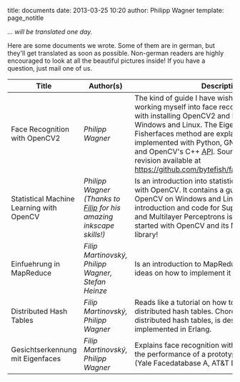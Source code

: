 title: documents
date: 2013-03-25 10:20
author: Philipp Wagner
template: page_notitle

*... will be translated one day.*

Here are some documents we wrote. Some of them are in german, but they'll get translated as soon as possible. Non-german readers are highly encouraged to look at all the beautiful pictures inside! If you have a question, just mail one of us.

<table class="inline">
  <thead>
    <tr> 
      <th>Title</th>
      <th>Author(s)</th>
      <th>Description</th>
      <th>Document</th>
    </tr>
  </thead>
  <tbody>
    <tr>
      <td>Face Recognition with OpenCV2</td>
      <td><em>Philipp Wagner</em></td>
      <td>The kind of guide I have wished for, when I was working myself into face recognition. Helps you with installing OpenCV2 and building projects on Windows and Linux. The Eigenfaces and Fisherfaces method are explained and implemented with Python, GNU Octave/MATLAB and OpenCV&#039;s C++ <acronym title="Application Programming Interface">API</acronym>. Sourcecode and latest revision available at <a href="https://github.com/bytefish/facerecognition_guide">https://github.com/bytefish/facerecognition_guide).</a></td>
      <td><a href="http://www.bytefish.de/pdf/facerec_python.pdf">PDF (Python version, English)</a>, <a href="http://www.bytefish.de/pdf/facerec_octave.pdf">PDF (GNU Octave/MATLAB version, English)</a></td>
    </tr>
    <tr>
      <td>Statistical Machine Learning with OpenCV</td>
      <td><em>Philipp Wagner (Thanks to <a href="http://www.martinovsky.net">Filip</a> for his amazing inkscape skills!)</em></td>
      <td>Is an introduction into statistical machine learning with OpenCV. It contains a guide for setting up OpenCV on Windows and Linux. A brief introduction and code for Support Vector Machines and Multilayer Perceptrons is given. Good to get started with OpenCV and its Machine Learning library!</td>
      <td><a href="http://www.bytefish.de/pdf/machinelearning.pdf">PDF (English)</a></td>
    </tr>
    <tr>
      <td>Einfuehrung in MapReduce</td>
      <td><em>Filip Martinovský, Philipp Wagner, Stefan Heinze</em></td>
      <td>Is an introduction to MapReduce and gives some ideas on how to implement it in Erlang.</td>
      <td><a href="http://www.bytefish.de/pdf/mapreduce.pdf">PDF (German)</a></td>
    </tr>
    <tr>
      <td>Distributed Hash Tables</td>
      <td><em>Filip Martinovský, Philipp Wagner</em></td>
      <td>Reads like a tutorial on how to implement distributed hash tables. Chord, a protocol for distributed hash tables, is described and implemented in Erlang.</td>
      <td><a href="http://www.bytefish.de/pdf/dht.pdf">PDF (German)</a></td>
    </tr>
    <tr>
      <td>Gesichtserkennung mit Eigenfaces</td>
      <td><em>Filip Martinovský, Philipp Wagner</em></td>
      <td>Explains face recognition with Eigenfaces. Shows the performance of a prototype on two datasets (Yale Facedatabase A, AT&amp;T Dataset).</td>
      <td><a href="http://www.bytefish.de/pdf/eigenfaces.pdf">PDF (German)</a></td>
    </tr>
  </tbody>
</table>
